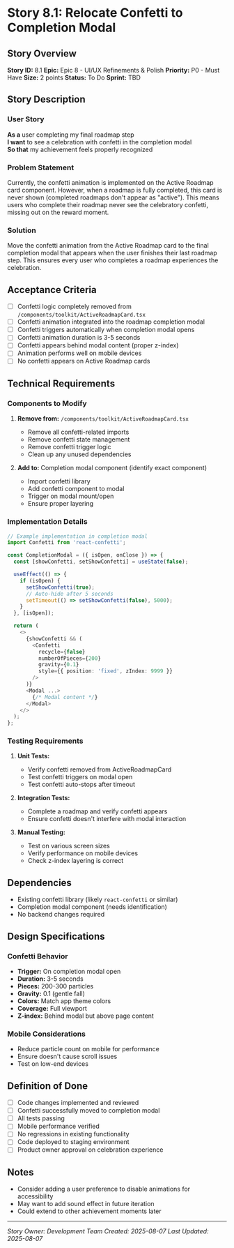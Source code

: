 # Story 8.1: Relocate Confetti to Completion Modal

## Story Overview

**Story ID:** 8.1
**Epic:** Epic 8 - UI/UX Refinements & Polish
**Priority:** P0 - Must Have
**Size:** 2 points
**Status:** To Do
**Sprint:** TBD

## Story Description

### User Story

**As a** user completing my final roadmap step  
**I want** to see a celebration with confetti in the completion modal  
**So that** my achievement feels properly recognized

### Problem Statement

Currently, the confetti animation is implemented on the Active Roadmap card component. However, when a roadmap is fully completed, this card is never shown (completed roadmaps don't appear as "active"). This means users who complete their roadmap never see the celebratory confetti, missing out on the reward moment.

### Solution

Move the confetti animation from the Active Roadmap card to the final completion modal that appears when the user finishes their last roadmap step. This ensures every user who completes a roadmap experiences the celebration.

## Acceptance Criteria

- [ ] Confetti logic completely removed from `/components/toolkit/ActiveRoadmapCard.tsx`
- [ ] Confetti animation integrated into the roadmap completion modal
- [ ] Confetti triggers automatically when completion modal opens
- [ ] Confetti animation duration is 3-5 seconds
- [ ] Confetti appears behind modal content (proper z-index)
- [ ] Animation performs well on mobile devices
- [ ] No confetti appears on Active Roadmap cards

## Technical Requirements

### Components to Modify

1. **Remove from:** `/components/toolkit/ActiveRoadmapCard.tsx`
   - Remove all confetti-related imports
   - Remove confetti state management
   - Remove confetti trigger logic
   - Clean up any unused dependencies

2. **Add to:** Completion modal component (identify exact component)
   - Import confetti library
   - Add confetti component to modal
   - Trigger on modal mount/open
   - Ensure proper layering

### Implementation Details

```typescript
// Example implementation in completion modal
import Confetti from 'react-confetti';

const CompletionModal = ({ isOpen, onClose }) => {
  const [showConfetti, setShowConfetti] = useState(false);

  useEffect(() => {
    if (isOpen) {
      setShowConfetti(true);
      // Auto-hide after 5 seconds
      setTimeout(() => setShowConfetti(false), 5000);
    }
  }, [isOpen]);

  return (
    <>
      {showConfetti && (
        <Confetti
          recycle={false}
          numberOfPieces={200}
          gravity={0.1}
          style={{ position: 'fixed', zIndex: 9999 }}
        />
      )}
      <Modal ...>
        {/* Modal content */}
      </Modal>
    </>
  );
};
```

### Testing Requirements

1. **Unit Tests:**
   - Verify confetti removed from ActiveRoadmapCard
   - Test confetti triggers on modal open
   - Test confetti auto-stops after timeout

2. **Integration Tests:**
   - Complete a roadmap and verify confetti appears
   - Ensure confetti doesn't interfere with modal interaction

3. **Manual Testing:**
   - Test on various screen sizes
   - Verify performance on mobile devices
   - Check z-index layering is correct

## Dependencies

- Existing confetti library (likely `react-confetti` or similar)
- Completion modal component (needs identification)
- No backend changes required

## Design Specifications

### Confetti Behavior

- **Trigger:** On completion modal open
- **Duration:** 3-5 seconds
- **Pieces:** 200-300 particles
- **Gravity:** 0.1 (gentle fall)
- **Colors:** Match app theme colors
- **Coverage:** Full viewport
- **Z-index:** Behind modal but above page content

### Mobile Considerations

- Reduce particle count on mobile for performance
- Ensure doesn't cause scroll issues
- Test on low-end devices

## Definition of Done

- [ ] Code changes implemented and reviewed
- [ ] Confetti successfully moved to completion modal
- [ ] All tests passing
- [ ] Mobile performance verified
- [ ] No regressions in existing functionality
- [ ] Code deployed to staging environment
- [ ] Product owner approval on celebration experience

## Notes

- Consider adding a user preference to disable animations for accessibility
- May want to add sound effect in future iteration
- Could extend to other achievement moments later

---

_Story Owner: Development Team_
_Created: 2025-08-07_
_Last Updated: 2025-08-07_
